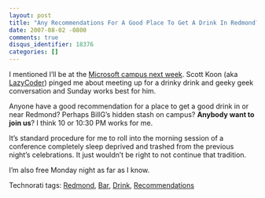 ```yaml
---
layout: post
title: "Any Recommendations For A Good Place To Get A Drink In Redmond?"
date: 2007-08-02 -0800
comments: true
disqus_identifier: 18376
categories: []
---
```

I mentioned I’ll be at the [Microsoft campus next
week](http://haacked.com/archive/2007/07/30/at-the-microsoft-campus-next-week-and-other-engagements.aspx "At the Microsoft Campus").
Scott Koon (aka
[LazyCoder](http://www.lazycoder.com/weblog/ "LazyCoder Blog")) pinged
me about meeting up for a drinky drink and geeky geek conversation and
Sunday works best for him.

Anyone have a good recommendation for a place to get a good drink in or
near Redmond? Perhaps BillG’s hidden stash on campus? **Anybody want to
join us**? I think 10 or 10:30 PM works for me.

It’s standard procedure for me to roll into the morning session of a
conference completely sleep deprived and trashed from the previous
night’s celebrations. It just wouldn’t be right to not continue that
tradition.

I’m also free Monday night as far as I know.

Technorati tags: [Redmond](http://technorati.com/tags/Redmond),
[Bar](http://technorati.com/tags/Bar),
[Drink](http://technorati.com/tags/Drink),
[Recommendations](http://technorati.com/tags/Recommendations)

